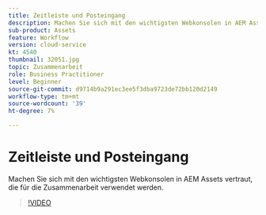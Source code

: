 ```yaml
---
title: Zeitleiste und Posteingang
description: Machen Sie sich mit den wichtigsten Webkonsolen in AEM Assets vertraut, die für die Zusammenarbeit verwendet werden.
sub-product: Assets
feature: Workflow
version: cloud-service
kt: 4540
thumbnail: 32051.jpg
topic: Zusammenarbeit
role: Business Practitioner
level: Beginner
source-git-commit: d9714b9a291ec3ee5f3dba9723de72bb120d2149
workflow-type: tm+mt
source-wordcount: '39'
ht-degree: 7%

---
```



# Zeitleiste und Posteingang

Machen Sie sich mit den wichtigsten Webkonsolen in AEM Assets vertraut, die für die Zusammenarbeit verwendet werden.

>[!VIDEO](https://video.tv.adobe.com/v/32051/?quality=12&learn=on&hidetitle=true)